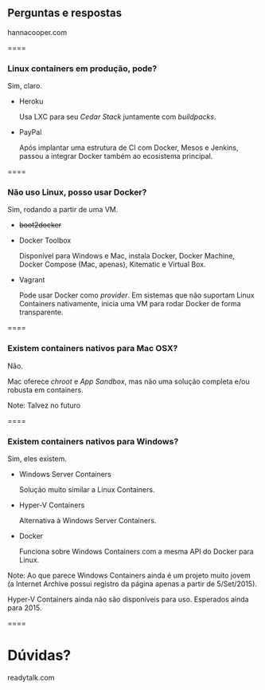 <!-- .slide: data-background="img/qa.jpg" -->

## Perguntas e respostas

hannacooper.com <!-- .element: class="credits" -->

====
<!-- .slide: class="list-descriptions" -->

### Linux containers em produção, pode?

Sim, claro.

- Heroku

  Usa LXC para seu _Cedar Stack_ juntamente com
  _buildpacks_.

- PayPal

  Após implantar uma estrutura de CI com Docker,
  Mesos e Jenkins, passou a integrar Docker também ao
  ecosistema principal.

====
<!-- .slide: class="list-descriptions" -->

### Não uso Linux, posso usar Docker?

Sim, rodando a partir de uma VM.

- ~~boot2docker~~

- Docker Toolbox

  Disponível para Windows e Mac, instala Docker,
  Docker Machine, Docker Compose (Mac, apenas),
  Kitematic e Virtual Box.

- Vagrant

  Pode usar Docker como _provider_. Em sistemas que não
  suportam Linux Containers nativamente, inicia uma VM
  para rodar Docker de forma transparente.

====

### Existem containers nativos para Mac OSX?

Não.

Mac oferece _chroot_ e _App Sandbox_, mas não uma solução
completa e/ou robusta em containers.

Note:
Talvez no futuro

====
<!-- .slide: class="list-descriptions" -->

### Existem containers nativos para Windows?

Sim, eles existem.

- Windows Server Containers

  Solução muito similar a Linux Containers.

- Hyper-V Containers

  Alternativa à Windows Server Containers.

- Docker

  Funciona sobre Windows Containers com a mesma
  API do Docker para Linux.

Note:
Ao que parece Windows Containers ainda é um projeto
muito jovem (a Internet Archive possui registro da
página apenas a partir de 5/Set/2015).

Hyper-V Containers ainda não são disponíveis para uso.
Esperados ainda para 2015.

====
<!-- .slide: data-background="img/doubts.jpg" -->

# Dúvidas?

readytalk.com <!-- .element: class="credits" -->
